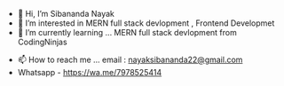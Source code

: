 - 👋 Hi, I’m Sibananda Nayak 
- 👀 I’m interested in MERN full stack devlopment , Frontend Developmet
- 🌱 I’m currently learning ...  MERN full stack devlopment from CodingNinjas
<!-- - 💞️ I’m looking to collaborate on ...  -->
- 📫 How to reach me ... email : nayaksibananda22@gmail.com
- Whatsapp - https://wa.me/7978525414

<!---
sibu97/sibu97 is a ✨ special ✨ repository because its `README.md` (this file) appears on your GitHub profile.
You can click the Preview link to take a look at your changes.
--->
